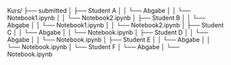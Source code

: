 
Kurs/
├── submitted
│   ├── Student A
│   │   └── Abgabe
│   │       └── Notebook1.ipynb
│   │       └── Notebook2.ipynb
│   ├── Student B
│   │   └── Abgabe
│   │       └── Notebook1.ipynb
│   │       └── Notebook2.ipynb
│   ├── Student C
│   │   └── Abgabe
│   │       └── Notebook.ipynb
│   ├── Student D
│   │   └── Abgabe
│   │       └── Notebook.ipynb
│   ├── Student E
│   │   └── Abgabe
│   │       └── Notebook.ipynb
│   └── Student F
│       └── Abgabe
│           └── Notebook.ipynb

